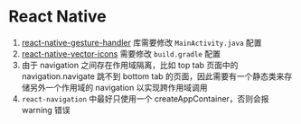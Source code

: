 # React Native

1. [react-native-gesture-handler](https://docs.swmansion.com/react-native-gesture-handler/docs/getting-started.html) 库需要修改 `MainActivity.java` 配置
2. [react-native-vector-icons](https://github.com/oblador/react-native-vector-icons) 需要修改 `build.gradle` 配置
3. 由于 navigation 之间存在作用域隔离，比如 top tab 页面中的 navigation.navigate 跳不到 bottom tab 的页面，因此需要有一个静态类来存储另外一个作用域的 navigation 以实现跨作用域调用
4. `react-navigation` 中最好只使用一个 createAppContainer，否则会报 warning 错误


